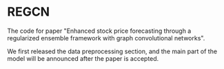 # REGCN
The code for paper "Enhanced stock price forecasting through a regularized ensemble framework with graph convolutional networks".

We first released the data preprocessing section, and the main part of the model will be announced after the paper is accepted.
